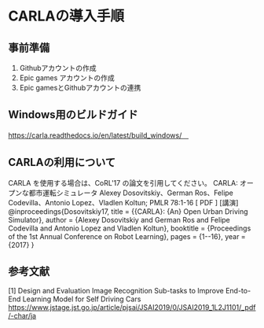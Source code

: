 # CARLAの導入手順
## 事前準備
1. Githubアカウントの作成　　
2. Epic games アカウントの作成　　
3. Epic gamesとGithubアカウントの連携　　

## Windows用のビルドガイド　　
https://carla.readthedocs.io/en/latest/build_windows/　

## CARLAの利用について
CARLA を使用する場合は、CoRL'17 の論文を引用してください。
CARLA: オープンな都市運転シミュレータ
Alexey Dosovitskiy、German Ros、Felipe Codevilla、Antonio Lopez、Vladlen Koltun; PMLR 78:1-16 [ PDF ] [講演]
@inproceedings{Dosovitskiy17,
  title = {{CARLA}: {An} Open Urban Driving Simulator},
  author = {Alexey Dosovitskiy and German Ros and Felipe Codevilla and Antonio Lopez and Vladlen Koltun},
  booktitle = {Proceedings of the 1st Annual Conference on Robot Learning},
  pages = {1--16},
  year = {2017}
}
## 参考文献
[1] Design and Evaluation Image Recognition Sub-tasks to Improve
End-to-End Learning Model for Self Driving Cars  
https://www.jstage.jst.go.jp/article/pjsai/JSAI2019/0/JSAI2019_1L2J1101/_pdf/-char/ja
